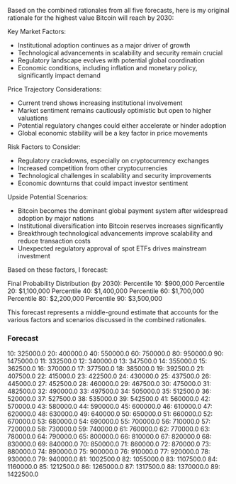 Based on the combined rationales from all five forecasts, here is my original rationale for the highest value Bitcoin will reach by 2030:

Key Market Factors:
- Institutional adoption continues as a major driver of growth
- Technological advancements in scalability and security remain crucial
- Regulatory landscape evolves with potential global coordination
- Economic conditions, including inflation and monetary policy, significantly impact demand

Price Trajectory Considerations:
- Current trend shows increasing institutional involvement
- Market sentiment remains cautiously optimistic but open to higher valuations
- Potential regulatory changes could either accelerate or hinder adoption
- Global economic stability will be a key factor in price movements

Risk Factors to Consider:
- Regulatory crackdowns, especially on cryptocurrency exchanges
- Increased competition from other cryptocurrencies
- Technological challenges in scalability and security improvements
- Economic downturns that could impact investor sentiment

Upside Potential Scenarios:
- Bitcoin becomes the dominant global payment system after widespread adoption by major nations
- Institutional diversification into Bitcoin reserves increases significantly
- Breakthrough technological advancements improve scalability and reduce transaction costs
- Unexpected regulatory approval of spot ETFs drives mainstream investment

Based on these factors, I forecast:

Final Probability Distribution (by 2030):
Percentile 10: $900,000
Percentile 20: $1,100,000
Percentile 40: $1,400,000
Percentile 60: $1,700,000
Percentile 80: $2,200,000
Percentile 90: $3,500,000

This forecast represents a middle-ground estimate that accounts for the various factors and scenarios discussed in the combined rationales.

### Forecast

10: 325000.0
20: 400000.0
40: 550000.0
60: 750000.0
80: 950000.0
90: 1475000.0
11: 332500.0
12: 340000.0
13: 347500.0
14: 355000.0
15: 362500.0
16: 370000.0
17: 377500.0
18: 385000.0
19: 392500.0
21: 407500.0
22: 415000.0
23: 422500.0
24: 430000.0
25: 437500.0
26: 445000.0
27: 452500.0
28: 460000.0
29: 467500.0
30: 475000.0
31: 482500.0
32: 490000.0
33: 497500.0
34: 505000.0
35: 512500.0
36: 520000.0
37: 527500.0
38: 535000.0
39: 542500.0
41: 560000.0
42: 570000.0
43: 580000.0
44: 590000.0
45: 600000.0
46: 610000.0
47: 620000.0
48: 630000.0
49: 640000.0
50: 650000.0
51: 660000.0
52: 670000.0
53: 680000.0
54: 690000.0
55: 700000.0
56: 710000.0
57: 720000.0
58: 730000.0
59: 740000.0
61: 760000.0
62: 770000.0
63: 780000.0
64: 790000.0
65: 800000.0
66: 810000.0
67: 820000.0
68: 830000.0
69: 840000.0
70: 850000.0
71: 860000.0
72: 870000.0
73: 880000.0
74: 890000.0
75: 900000.0
76: 910000.0
77: 920000.0
78: 930000.0
79: 940000.0
81: 1002500.0
82: 1055000.0
83: 1107500.0
84: 1160000.0
85: 1212500.0
86: 1265000.0
87: 1317500.0
88: 1370000.0
89: 1422500.0